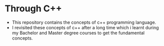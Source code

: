 # Through C++
* This repository contains the concepts of c++ programming language.
* I revisited these concepts of c++ after a long time which i learnt during my Bachelor and Master degree courses to get the fundamental concepts.
